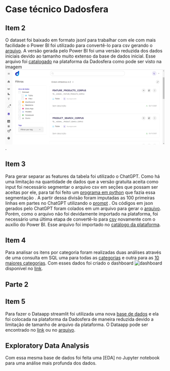 # Case técnico Dadosfera

## Item 2

O dataset foi baixado em formato jsonl para trabalhar com ele com mais facilidade o Power BI foi utilizado para convertê-lo para csv gerando o [arquivo](https://github.com/lauragnovaes/Case-t-cnico---Dadosfera/blob/master/product-search-corpus.csv). A versão gerada pelo Power BI foi uma versão reduzida dos dados iniciais devido ao tamanho muito extenso da base de dados inicial. Esse arquivo foi [catalogado](https://app.dadosfera.ai/pt-BR/catalog/data-assets/0ef8692b-8c1c-4805-a637-9103ae9eeee2) na plataforma da Dadosfera como pode ser visto na imagem ![importação](https://github.com/lauragnovaes/Case-t-cnico---Dadosfera/blob/master/Upload%20de%20dados%20na%20plataforma.png).


## Item 3

Para gerar separar as features da tabela foi utilizado o ChatGPT. Como há uma limitação na quantidade de dados que a versão gratuita aceita como input foi necessário segmentar o arquivo csv em seções que possam ser aceitas por ele, para tal foi feito um [programa em python](https://github.com/lauragnovaes/Case-t-cnico---Dadosfera/blob/master/linhas_csv.py) que fazia essa segmentação . A partir dessa divisão foram imputadas as 100 primeiras linhas em partes no ChatGPT utilizando o [prompt](https://github.com/lauragnovaes/Case-t-cnico---Dadosfera/blob/master/Prompt%20chat%20gpt.txt) . Os códigos em json gerados pelo ChatGPT foram colados em um arquivo para gerar o [arquivo](https://github.com/lauragnovaes/Case-t-cnico---Dadosfera/blob/master/features_corpus.json). Porém, como o arquivo não foi devidamente importado na plataforma, foi necessário uma última etapa de convertê-lo para [csv](https://github.com/lauragnovaes/Case-t-cnico---Dadosfera/blob/master/feature-products-corpus.csv) novamente com o auxílio do Power BI. Esse arquivo foi importado no [catálogo da plataforma](https://app.dadosfera.ai/pt-BR/catalog/data-assets/ece9fa77-cf7e-4572-914e-87de7ba9f115).

## Item 4

Para analisar os itens por categoria foram realizadas duas análises através de uma consulta em SQL uma para todas as [categorias](https://metabase-treinamentos.dadosfera.ai/question/474-produtos-por-categoria) e outra para as [10 maiores categorias](https://metabase-treinamentos.dadosfera.ai/question/476-top-10-maiores-categorias). Com esses dados foi criado o  dashboard ![dashboard](https://github.com/lauragnovaes/Case-t-cnico---Dadosfera/blob/master/Dashboard%20an%C3%A1lise%20de%20produtos.png) disponível no [link](https://metabase-treinamentos.dadosfera.ai/dashboard/59-analise-de-produtos-corpus).

## Parte 2
## Item 5

Para fazer o Dataapp streamlit foi utilizada uma nova [base de dados]() e ela foi colocada na plataforma da Dadosfera de maneira reduzida devido a limitação de tamanho de arquivo da plataforma. O Dataapp pode ser encontrado no [link](https://app-intelligence-treinamentos.dadosfera.ai/pbp-service-case-laura-925950f5-90d1-4aef620f0661-d0e9-4811_8501/) ou no [arquivo]().

## Exploratory Data Analysis

Com essa mesma base de dados foi feita uma [EDA] no Jupyter notebook para uma análise mais profunda dos dados.